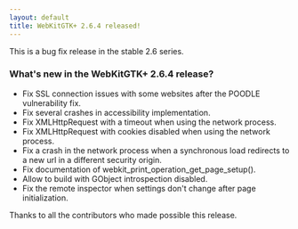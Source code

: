 ```yaml
---
layout: default
title: WebKitGTK+ 2.6.4 released!
---
```


This is a bug fix release in the stable 2.6 series.

### What's new in the WebKitGTK+ 2.6.4 release?

 - Fix SSL connection issues with some websites after the POODLE
   vulnerability fix.
 - Fix several crashes in accessibility implementation.
 - Fix XMLHttpRequest with a timeout when using the network process.
 - Fix XMLHttpRequest with cookies disabled when using the network process.
 - Fix a crash in the network process when a synchronous load redirects to
   a new url in a different security origin.
 - Fix documentation of webkit_print_operation_get_page_setup().
 - Allow to build with GObject introspection disabled.
 - Fix the remote inspector when settings don't change after page
   initialization.

Thanks to all the contributors who made possible this release.
